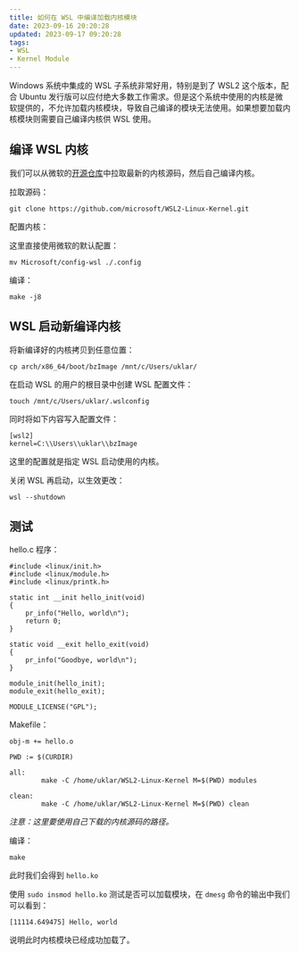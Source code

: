 ```yaml
---
title: 如何在 WSL 中编译加载内核模块
date: 2023-09-16 20:20:28
updated: 2023-09-17 09:20:28
tags:
- WSL
- Kernel Module
---
```


Windows 系统中集成的 WSL 子系统非常好用，特别是到了 WSL2 这个版本，配合 Ubuntu 发行版可以应付绝大多数工作需求。但是这个系统中使用的内核是微软提供的，不允许加载内核模块，导致自己编译的模块无法使用。如果想要加载内核模块则需要自己编译内核供 WSL 使用。

<!--more-->

## 编译 WSL 内核

我们可以从微软的[开源仓库](https://github.com/microsoft/WSL2-Linux-Kernel)中拉取最新的内核源码，然后自己编译内核。

拉取源码：

```
git clone https://github.com/microsoft/WSL2-Linux-Kernel.git
```

配置内核：

这里直接使用微软的默认配置：

```
mv Microsoft/config-wsl ./.config
```

编译：

```
make -j8
```

## WSL 启动新编译内核

将新编译好的内核拷贝到任意位置：

```
cp arch/x86_64/boot/bzImage /mnt/c/Users/uklar/
```

在启动 WSL 的用户的根目录中创建 WSL 配置文件：

```
touch /mnt/c/Users/uklar/.wslconfig
```

同时将如下内容写入配置文件：

```
[wsl2]
kernel=C:\\Users\\uklar\\bzImage
```

这里的配置就是指定 WSL 启动使用的内核。

关闭 WSL 再启动，以生效更改：

```
wsl --shutdown
```

## 测试

hello.c 程序：

```
#include <linux/init.h>
#include <linux/module.h>
#include <linux/printk.h>

static int __init hello_init(void)
{
    pr_info("Hello, world\n");
    return 0;
}

static void __exit hello_exit(void)
{
    pr_info("Goodbye, world\n");
}

module_init(hello_init);
module_exit(hello_exit);

MODULE_LICENSE("GPL");
```

Makefile：

```
obj-m += hello.o

PWD := $(CURDIR)

all:
        make -C /home/uklar/WSL2-Linux-Kernel M=$(PWD) modules

clean:
        make -C /home/uklar/WSL2-Linux-Kernel M=$(PWD) clean
```

*注意：这里要使用自己下载的内核源码的路径。*

编译：

```
make
```

此时我们会得到 `hello.ko`

使用 `sudo insmod hello.ko` 测试是否可以加载模块，在 `dmesg` 命令的输出中我们可以看到：

```
[11114.649475] Hello, world
```

说明此时内核模块已经成功加载了。
